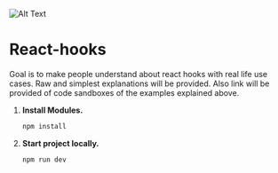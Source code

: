 ![Alt Text](https://media.giphy.com/media/vFKqnCdLPNOKc/giphy.gif)

# React-hooks
Goal is to make people understand about react hooks with real life use cases. Raw and simplest explanations will be provided. Also link will be provided of code sandboxes of the examples explained above.


1. **Install Modules.**

   ```bash
   npm install
   ```

2. **Start project locally.**

   ```bash
   npm run dev
   ```
